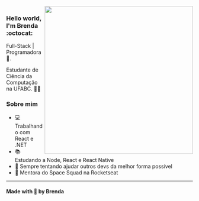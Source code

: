 <img align="right" width="400" height="400" src="https://hum-systems.com/site/templates/images/jobs/software-developer-2.png">


### Hello world, I'm Brenda :octocat:

Full-Stack | Programadora :robot:.

Estudante de Ciência da Computação na UFABC. :woman_technologist:

### Sobre mim

- 💻 Trabalhando com React e .NET
- 📚 Estudando a Node, React e React Native
- 💜 Sempre tentando ajudar outros devs da melhor forma possível
- 🧒 Mentora do Space Squad na Rocketseat

---
#### Made with 💜 by Brenda
